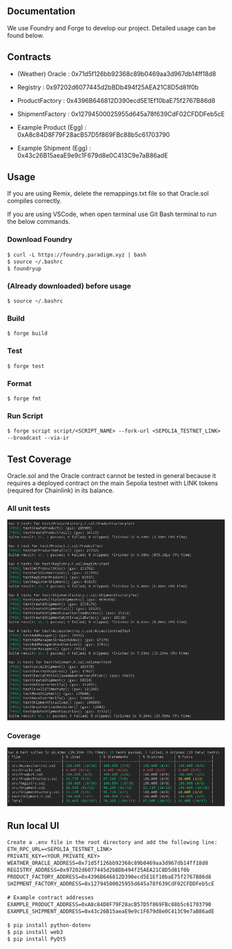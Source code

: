 ## Documentation

We use Foundry and Forge to develop our project. Detailed usage can be found below.

## Contracts

- (Weather) Oracle : 0x71d5f126bb92368c89b0469aa3d967db14ff18d8
- Registry : 0x97202d6077445d2bBDb494f25AEA21C8D5d81f0b
- ProductFactory : 0x4396B646812D390ecd5E1Ef10baE75f2767B86d8
- ShipmentFactory : 0x12794500025955d645a78f639CdF02CFDDFeb5cE

- Example Product (Egg) : 0xA8c84D8F79F28acB57D5f869FBc88b5c61703790
- Example Shipment (Egg) : 0x43c26B15aeaE9e9c1F679d8e0C413C9e7aB86adE

## Usage

If you are using Remix, delete the remappings.txt file so that Oracle.sol compiles correctly.

If you are using VSCode, when open terminal use Git Bash terminal to run the below commands.

### Download Foundry

```shell
$ curl -L https://foundry.paradigm.xyz | bash
$ source ~/.bashrc
$ foundryup
```

### (Already downloaded) before usage

```shell
$ source ~/.bashrc
```

### Build

```shell
$ forge build
```

### Test

```shell
$ forge test
```

### Format

```shell
$ forge fmt
```

### Run Script

```shell
$ forge script script/<SCRIPT_NAME> --fork-url <SEPOLIA_TESTNET_LINK> --broadcast --via-ir
```

## Test Coverage

Oracle.sol and the Oracle contract cannot be tested in general because it requires a deployed contract on the main Sepolia testnet with LINK tokens (required for Chainlink) in its balance.

### All unit tests

![alt text](image/unit_tests.png)

### Coverage

![alt text](image/test_coverage.png)

## Run local UI

```shell
Create a .env file in the root directory and add the following line:
ETH_RPC_URL=<SEPOLIA_TESTNET_LINK>
PRIVATE_KEY=<YOUR_PRIVATE_KEY>
WEATHER_ORACLE_ADDRESS=0x71d5f126bb92368c89b0469aa3d967db14ff18d8
REGISTRY_ADDRESS=0x97202d6077445d2bBDb494f25AEA21C8D5d81f0b
PRODUCT_FACTORY_ADDRESS=0x4396B646812D390ecd5E1Ef10baE75f2767B86d8
SHIPMENT_FACTORY_ADDRESS=0x12794500025955d645a78f639CdF02CFDDFeb5cE

# Example contract addresses
EXAMPLE_PRODUCT_ADDRESS=0xA8c84D8F79F28acB57D5f869FBc88b5c61703790
EXAMPLE_SHIPMENT_ADDRESS=0x43c26B15aeaE9e9c1F679d8e0C413C9e7aB86adE

$ pip install python-dotenv
$ pip install web3
$ pip install PyQt5
```
